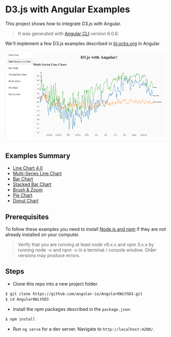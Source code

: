 # D3.js with Angular Examples

This project shows how to integrate D3.js with Angular.

> It was generated with [Angular CLI](https://github.com/angular/angular-cli) version 6.0.8.

We'll implement a few D3.js examples described in [bl.ocks.org](http://bl.ocks.org/)
in Angular.

![Examples](./resources/screenshot.png "Examples")

## Examples Summary

- [Line Chart 4.0](http://bl.ocks.org/mbostock/02d893e3486c70c4475f)
- [Multi-Series Line Chart](http://bl.ocks.org/mbostock/3884955)
- [Bar Chart](http://bl.ocks.org/mbostock/3885304)
- [Stacked Bar Chart](https://bl.ocks.org/mbostock/3886208)
- [Brush & Zoom](https://bl.ocks.org/mbostock/34f08d5e11952a80609169b7917d4172)
- [Pie Chart](http://bl.ocks.org/mbostock/3887235)
- [Donut Chart](https://bl.ocks.org/mbostock/3887193)

## Prerequisites

To follow these examples you need to install [Node.js and npm](https://nodejs.org/en/) if they are not already installed on your computer.

> Verify that you are running at least node v6.x.x and npm 3.x.x by running node -v and npm -v in a terminal / console window. Older versions may produce errors.

## Steps

- Clone this repo into a new project folder.

 ```bash
 $ git clone https://github.com/angular-io/Angular6WithD3.git
 $ cd Angular6WithD3
 ```

- Install the npm packages described in the `package.json`:

 ```bash
 $ npm install
 ```
 
- Run `ng serve` for a dev server. Navigate to `http://localhost:4200/`.
